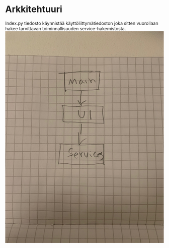 # Arkkitehtuuri
Index.py tiedosto käynnistää käyttöliittymätiedoston joka sitten vuorollaan hakee tarvittavan toiminnallisuuden service-hakemistosta.
![test](https://github.com/nikitaessine/ot-harjoitustyo/blob/master/IMG_3035.jpg?raw=true)
